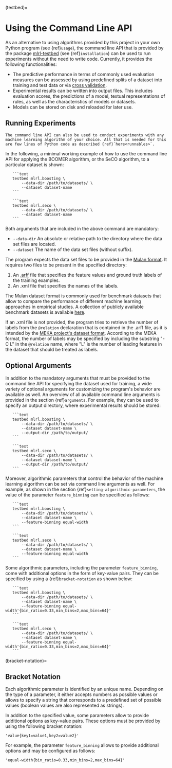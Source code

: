 (testbed)=

# Using the Command Line API

As an alternative to using algorithms provided by this project in your own Python program (see {ref}`usage`), the command line API that is provided by the package [mlrl-testbed](https://pypi.org/project/mlrl-testbed/) (see {ref}`installation`) can be used to run experiments without the need to write code. Currently, it provides the following functionalities:

- The predictive performance in terms of commonly used evaluation measures can be assessed by using predefined splits of a dataset into training and test data or via [cross validation](<https://en.wikipedia.org/wiki/Cross-validation_(statistics)>).
- Experimental results can be written into output files. This includes evaluation scores, the predictions of a model, textual representations of rules, as well as the characteristics of models or datasets.
- Models can be stored on disk and reloaded for later use.

## Running Experiments

```{tip}
The command line API can also be used to conduct experiments with any machine learning algorithm of your choice. All that is needed for this are few lines of Python code as described {ref}`here<runnables>`.
```

In the following, a minimal working example of how to use the command line API for applying the BOOMER algorithm, or the SeCO algorithm, to a particular dataset is shown:

````{tab} BOOMER
   ```text
   testbed mlrl.boosting \
       --data-dir /path/to/datasets/ \
       --dataset dataset-name
   ```
````

````{tab} SeCo
   ```text
   testbed mlrl.seco \
       --data-dir /path/to/datasets/ \
       --dataset dataset-name
   ```
````

Both arguments that are included in the above command are mandatory:

- `--data-dir` An absolute or relative path to the directory where the data set files are located.
- `--dataset` The name of the data set files (without suffix).

The program expects the data set files to be provided in the [Mulan format](http://mulan.sourceforge.net/format.html). It requires two files to be present in the specified directory:

1. An [.arff](http://weka.wikispaces.com/ARFF) file that specifies the feature values and ground truth labels of the training examples.
2. An .xml file that specifies the names of the labels.

The Mulan dataset format is commonly used for benchmark datasets that allow to compare the performance of different machine learning approaches in empirical studies. A collection of publicly available benchmark datasets is available [here](https://github.com/mrapp-ke/Boomer-Datasets).

If an .xml file is not provided, the program tries to retrieve the number of labels from the `@relation` declaration that is contained in the .arff file, as it is intended by the [MEKA project's dataset format](https://waikato.github.io/meka/datasets/). According to the MEKA format, the number of labels may be specified by including the substring "-C L" in the `@relation` name, where "L" is the number of leading features in the dataset that should be treated as labels.

## Optional Arguments

In addition to the mandatory arguments that must be provided to the command line API for specifying the dataset used for training, a wide variety of optional arguments for customizing the program's behavior are available as well. An overview of all available command line arguments is provided in the section {ref}`arguments`. For example, they can be used to specify an output directory, where experimental results should be stored:

````{tab} BOOMER
   ```text
   testbed mlrl.boosting \
       --data-dir /path/to/datasets/ \
       --dataset dataset-name \
       --output-dir /path/to/output/
   ```
````

````{tab} SeCo
   ```text
   testbed mlrl.seco \
       --data-dir /path/to/datasets/ \
       --dataset dataset-name \
       --output-dir /path/to/output/
   ```
````

Moreover, algorithmic parameters that control the behavior of the machine learning algorithm can be set via command line arguments as well. For example, as shown in the section {ref}`setting-algorithmic-parameters`, the value of the parameter `feature_binning` can be specified as follows:

````{tab} BOOMER
   ```text
   testbed mlrl.boosting \
       --data-dir /path/to/datasets/ \
       --dataset dataset-name \
       --feature-binning equal-width
   ```
````

````{tab} SeCo
   ```text
   testbed mlrl.seco \
       --data-dir /path/to/datasets/ \
       --dataset dataset-name \
       --feature-binning equal-width
   ```
````

Some algorithmic parameters, including the parameter `feature_binning`, come with additional options in the form of key-value pairs. They can be specified by using a {ref}`bracket-notation` as shown below:

````{tab} BOOMER
   ```text
   testbed mlrl.boosting \
       --data-dir /path/to/datasets/ \
       --dataset dataset-name \
       --feature-binning equal-width'{bin_ratio=0.33,min_bins=2,max_bins=64}'
   ```
````

````{tab} SeCo
   ```text
   testbed mlrl.seco \
       --data-dir /path/to/datasets/ \
       --dataset dataset-name \
       --feature-binning equal-width'{bin_ratio=0.33,min_bins=2,max_bins=64}'
   ```
````

(bracket-notation)=

## Bracket Notation

Each algorithmic parameter is identified by an unique name. Depending on the type of a parameter, it either accepts numbers as possible values or allows to specify a string that corresponds to a predefined set of possible values (boolean values are also represented as strings).

In addition to the specified value, some parameters allow to provide additional options as key-value pairs. These options must be provided by using the following bracket notation:

```text
'value{key1=value1,key2=value2}'
```

For example, the parameter `feature_binning` allows to provide additional options and may be configured as follows:

```text
'equal-width{bin_ratio=0.33,min_bins=2,max_bins=64}'
```
